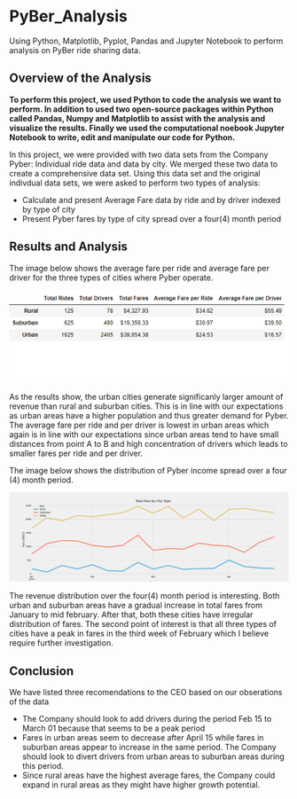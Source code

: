 # PyBer_Analysis
Using Python, Matplotlib, Pyplot, Pandas and Jupyter Notebook to perform analysis on PyBer ride sharing data.

## Overview of the Analysis

**To perform this project, we used Python to code the analysis we want to perform. In addition to used two open-source packages within Python called Pandas, Numpy and Matplotlib to assist with the analysis and visualize the results. Finally we used the computational noebook Jupyter Notebook to write, edit and manipulate our code for Python.** 

In this project, we were provided with two data sets from the Company Pyber: Individual ride data and data by city. We merged these two data to create a comprehensive data set. Using this data set and the original indivdual data sets, we were asked to perform two types of analysis:
 - Calculate and present Average Fare data by ride and by driver indexed by type of city
 - Present Pyber fares by type of city spread over a four(4) month period 

## Results and Analysis

The image below shows the average fare per ride and average fare per driver for the three types of cities where Pyber operate. 

![](https://github.com/ysbcode/PyBer_Analysis/blob/main/analysis/Summary_dataframe.png?raw=true)

As the results show, the urban cities generate significanly larger amount of revenue than rural and suburban cities. This is in line with our expectations as urban areas have a higher population and thus greater demand for Pyber. The average fare per ride and per driver is lowest in urban areas which again is in line with our expectations since urban areas tend to have small distances from point A to B and high concentration of drivers which leads to smaller fares per ride and per driver. 

The image below shows the distribution of Pyber income spread over a four (4) month period. 

![](https://github.com/ysbcode/PyBer_Analysis/blob/main/analysis/Pyber_fare_summary.png?raw=true)

The revenue distribution over the four(4) month period is interesting. Both urban and suburban areas have a gradual increase in total fares from January to mid february. After that, both these cities have irregular distribution of fares. The second point of interest is that all three types of cities have a peak in fares in the third week of February which I believe require further investigation. 

## Conclusion

We have listed three recomendations to the CEO based on our obserations of the data
 - The Company should look to add drivers during the period Feb 15 to March 01 because that seems to be a peak period
 - Fares in urban areas seem to decrease after April 15 while fares in suburban areas appear to increase in the same period. The Company should look to divert drivers from urban areas to suburban areas during this period. 
 - Since rural areas have the highest average fares, the Company could expand in rural areas as they might have higher growth potential. 
